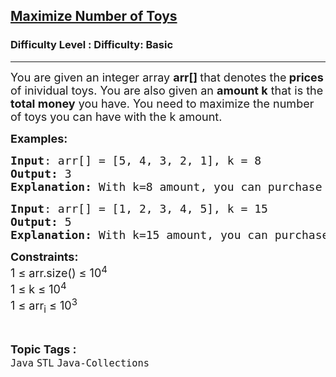 <h2><a href="https://www.geeksforgeeks.org/problems/maximize-number-of-toys/1?page=1&difficulty=Basic&status=unsolved,attempted&sortBy=accuracy">Maximize Number of Toys</a></h2><h3>Difficulty Level : Difficulty: Basic</h3><hr><div class="problems_problem_content__Xm_eO"><p><span style="font-size: 18px;">You are given an integer array <strong>arr[] </strong>that denotes the<strong> prices </strong>of inividual toys. You are also given an <strong>amount k</strong> that is the<strong> total money</strong> you have. You need to maximize the number of toys you can have with the k amount.</span></p>
<p><span style="font-size: 18px;"><strong>Examples:</strong></span></p>
<pre><span style="font-size: 18px;"><strong>Input</strong>: arr[] = [5, 4, 3, 2, 1], k = 8
<strong>Output: </strong>3
<strong>Explanation: </strong>With k=8 amount, you can purchase toys with prices 3 2 1 so total of 3 toys.
</span></pre>
<pre><span style="font-size: 18px;"><strong>Input</strong>: arr[] = [1, 2, 3, 4, 5], k = 15
<strong>Output: </strong>5
<strong>Explanation: </strong>With k=15 amount, you can purchase all the toys.</span></pre>
<p><span style="font-size: 18px;"><strong>Constraints:</strong><br>1 ≤ arr.size() ≤ 10<sup>4</sup><br>1 ≤ k ≤ 10<sup>4</sup><br>1 ≤ arr<sub>i</sub> ≤ 10<sup>3</sup></span></p></div><br><p><span style=font-size:18px><strong>Topic Tags : </strong><br><code>Java</code>&nbsp;<code>STL</code>&nbsp;<code>Java-Collections</code>&nbsp;